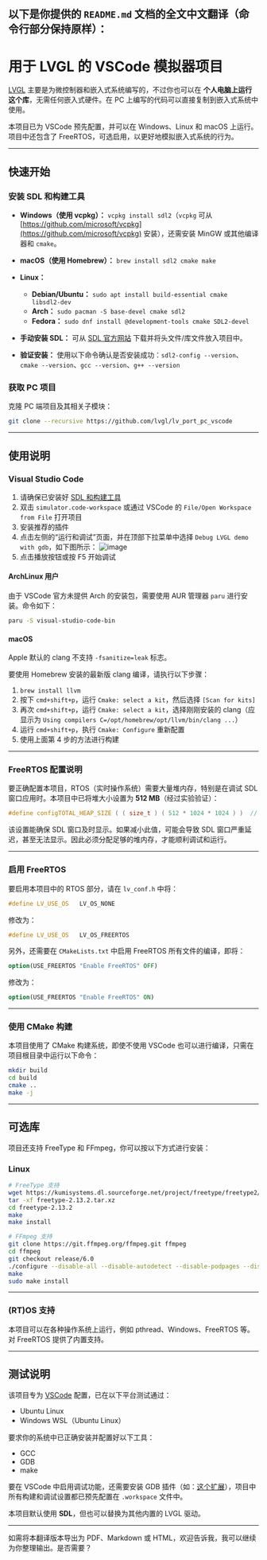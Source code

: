 以下是你提供的 `README.md` 文档的全文中文翻译（**命令行部分保持原样**）：
---

# 用于 LVGL 的 VSCode 模拟器项目

[LVGL](https://github.com/lvgl/lvgl) 主要是为微控制器和嵌入式系统编写的，不过你也可以在 **个人电脑上运行这个库**，无需任何嵌入式硬件。在 PC 上编写的代码可以直接复制到嵌入式系统中使用。

本项目已为 VSCode 预先配置，并可以在 Windows、Linux 和 macOS 上运行。项目中还包含了 FreeRTOS，可选启用，以更好地模拟嵌入式系统的行为。

---

## 快速开始

### 安装 SDL 和构建工具

* **Windows（使用 vcpkg）：** `vcpkg install sdl2`（`vcpkg` 可从 [https://github.com/microsoft/vcpkg](https://github.com/microsoft/vcpkg) 安装），还需安装 MinGW 或其他编译器和 `cmake`。
* **macOS（使用 Homebrew）：** `brew install sdl2 cmake make`
* **Linux：**

  * **Debian/Ubuntu：** `sudo apt install build-essential cmake libsdl2-dev`
  * **Arch：** `sudo pacman -S base-devel cmake sdl2`
  * **Fedora：** `sudo dnf install @development-tools cmake SDL2-devel`
* **手动安装 SDL：** 可从 [SDL 官方网站](https://github.com/libsdl-org/SDL/releases) 下载并将头文件/库文件放入项目中。
* **验证安装：** 使用以下命令确认是否安装成功：`sdl2-config --version`、`cmake --version`、`gcc --version`、`g++ --version`

### 获取 PC 项目

克隆 PC 端项目及其相关子模块：

```bash
git clone --recursive https://github.com/lvgl/lv_port_pc_vscode
```

---

## 使用说明

### Visual Studio Code

1. 请确保已安装好 [SDL 和构建工具](#install-sdl-and-build-tools)
2. 双击 `simulator.code-workspace` 或通过 VSCode 的 `File/Open Workspace from File` 打开项目
3. 安装推荐的插件
4. 点击左侧的“运行和调试”页面，并在顶部下拉菜单中选择 `Debug LVGL demo with gdb`，如下图所示：
   ![image](https://github.com/lvgl/lv_port_pc_vscode/assets/7599318/f527b235-5718-4949-b5f0-bd807b3a64ba)
5. 点击播放按钮或按 F5 开始调试

#### ArchLinux 用户

由于 VSCode 官方未提供 Arch 的安装包，需要使用 AUR 管理器 `paru` 进行安装。命令如下：

```bash
paru -S visual-studio-code-bin
```

#### macOS

Apple 默认的 clang 不支持 `-fsanitize=leak` 标志。

要使用 Homebrew 安装的最新版 clang 编译，请执行以下步骤：

1. `brew install llvm`
2. 按下 `cmd+shift+p`，运行 `Cmake: select a kit`，然后选择 `[Scan for kits]`
3. 再次 `cmd+shift+p`，运行 `Cmake: select a kit`，选择刚刚安装的 clang（应显示为 `Using compilers C=/opt/homebrew/opt/llvm/bin/clang ...`）
4. 运行 `cmd+shift+p`，执行 `Cmake: Configure` 重新配置
5. 使用上面第 4 步的方法进行构建

---

### FreeRTOS 配置说明

要正确配置本项目，RTOS（实时操作系统）需要大量堆内存，特别是在调试 SDL 窗口应用时。本项目中已将堆大小设置为 **512 MB**（经过实验验证）：

```c
#define configTOTAL_HEAP_SIZE ( ( size_t ) ( 512 * 1024 * 1024 ) )  // 512 MB Heap
```

该设置能确保 SDL 窗口及时显示。如果减小此值，可能会导致 SDL 窗口严重延迟，甚至无法显示。因此必须分配足够的堆内存，才能顺利调试和运行。

---

### 启用 FreeRTOS

要启用本项目中的 RTOS 部分，请在 `lv_conf.h` 中将：

```c
#define LV_USE_OS   LV_OS_NONE
```

修改为：

```c
#define LV_USE_OS   LV_OS_FREERTOS
```

另外，还需要在 `CMakeLists.txt` 中启用 FreeRTOS 所有文件的编译，即将：

```cmake
option(USE_FREERTOS "Enable FreeRTOS" OFF)
```

修改为：

```cmake
option(USE_FREERTOS "Enable FreeRTOS" ON)
```

---

### 使用 CMake 构建

本项目使用了 CMake 构建系统，即使不使用 VSCode 也可以进行编译，只需在项目根目录中运行以下命令：

```bash
mkdir build
cd build
cmake ..
make -j
```

---

## 可选库

项目还支持 FreeType 和 FFmpeg，你可以按以下方式进行安装：

### Linux

```bash
# FreeType 支持
wget https://kumisystems.dl.sourceforge.net/project/freetype/freetype2/2.13.2/freetype-2.13.2.tar.xz
tar -xf freetype-2.13.2.tar.xz
cd freetype-2.13.2
make
make install
```

```bash
# FFmpeg 支持
git clone https://git.ffmpeg.org/ffmpeg.git ffmpeg
cd ffmpeg
git checkout release/6.0
./configure --disable-all --disable-autodetect --disable-podpages --disable-asm --enable-avcodec --enable-avformat --enable-decoders --enable-encoders --enable-demuxers --enable-parsers --enable-protocol='file' --enable-swscale --enable-zlib
make
sudo make install
```

---

### (RT)OS 支持

本项目可以在各种操作系统上运行，例如 pthread、Windows、FreeRTOS 等。对 FreeRTOS 提供了内置支持。

---

## 测试说明

该项目专为 [VSCode](https://code.visualstudio.com) 配置，已在以下平台测试通过：

* Ubuntu Linux
* Windows WSL（Ubuntu Linux）

要求你的系统中已正确安装并配置好以下工具：

* GCC
* GDB
* make

要在 VSCode 中启用调试功能，还需要安装 GDB 插件（如：[这个扩展](https://marketplace.visualstudio.com/items?itemName=webfreak.debug)），项目中所有构建和调试设置都已预先配置在 `.workspace` 文件中。

本项目默认使用 **SDL**，但也可以替换为其他内置的 LVGL 驱动。

---

如需将本翻译版本导出为 PDF、Markdown 或 HTML，欢迎告诉我，我可以继续为你整理输出。是否需要？
